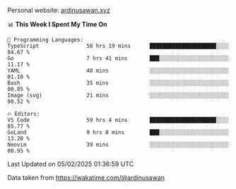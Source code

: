 Personal website: [ardinusawan.xyz](https://ardinusawan.xyz)

<!--START_SECTION:waka-->
📊 **This Week I Spent My Time On** 

```text
💬 Programming Languages: 
TypeScript               58 hrs 19 mins      █████████████████████░░░░   84.67 % 
Go                       7 hrs 41 mins       ███░░░░░░░░░░░░░░░░░░░░░░   11.17 % 
YAML                     48 mins             ░░░░░░░░░░░░░░░░░░░░░░░░░   01.18 % 
Bash                     35 mins             ░░░░░░░░░░░░░░░░░░░░░░░░░   00.85 % 
Image (svg)              21 mins             ░░░░░░░░░░░░░░░░░░░░░░░░░   00.52 % 

🔥 Editors: 
VS Code                  59 hrs 4 mins       █████████████████████░░░░   85.77 % 
GoLand                   9 hrs 8 mins        ███░░░░░░░░░░░░░░░░░░░░░░   13.28 % 
Neovim                   39 mins             ░░░░░░░░░░░░░░░░░░░░░░░░░   00.95 % 
```


 Last Updated on 05/02/2025 01:36:59 UTC
<!--END_SECTION:waka-->
Data taken from https://wakatime.com/@ardinusawan
